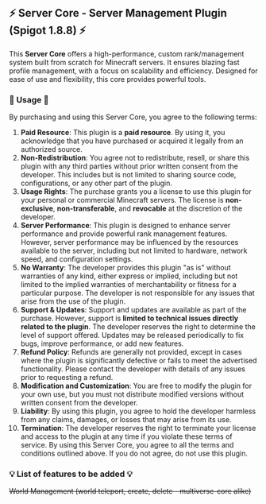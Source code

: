 ## ⚡ Server Core - Server Management Plugin (Spigot 1.8.8) ⚡
This **Server Core** offers a high-performance, custom rank/management system built from scratch for Minecraft servers. It ensures blazing fast profile management, with a focus on scalability and efficiency. Designed for ease of use and flexibility, this core provides powerful tools.

### 📝 Usage 📝
By purchasing and using this Server Core, you agree to the following terms:

1. **Paid Resource**: This plugin is a **paid resource**. By using it, you acknowledge that you have purchased or acquired it legally from an authorized source.
2. **Non-Redistribution**: You agree not to redistribute, resell, or share this plugin with any third parties without prior written consent from the developer. This includes but is not limited to sharing source code, configurations, or any other part of the plugin.
3. **Usage Rights**: The purchase grants you a license to use this plugin for your personal or commercial Minecraft servers. The license is **non-exclusive**, **non-transferable**, and **revocable** at the discretion of the developer.
4. **Server Performance**: This plugin is designed to enhance server performance and provide powerful rank management features. However, server performance may be influenced by the resources available to the server, including but not limited to hardware, network speed, and configuration settings.
5. **No Warranty**: The developer provides this plugin "as is" without warranties of any kind, either express or implied, including but not limited to the implied warranties of merchantability or fitness for a particular purpose. The developer is not responsible for any issues that arise from the use of the plugin.
6. **Support & Updates**: Support and updates are available as part of the purchase. However, support is **limited to technical issues directly related to the plugin**. The developer reserves the right to determine the level of support offered. Updates may be released periodically to fix bugs, improve performance, or add new features.
7. **Refund Policy**: Refunds are generally not provided, except in cases where the plugin is significantly defective or fails to meet the advertised functionality. Please contact the developer with details of any issues prior to requesting a refund.
8. **Modification and Customization**: You are free to modify the plugin for your own use, but you must not distribute modified versions without written consent from the developer.
9. **Liability**: By using this plugin, you agree to hold the developer harmless from any claims, damages, or losses that may arise from its use.
10. **Termination**: The developer reserves the right to terminate your license and access to the plugin at any time if you violate these terms of service.
By using this Server Core, you agree to all the terms and conditions outlined above. If you do not agree, do not use this plugin.

### 💡 List of features to be added 💡
~~World Management (world teleport, create, delete - multiverse-core alike)~~

